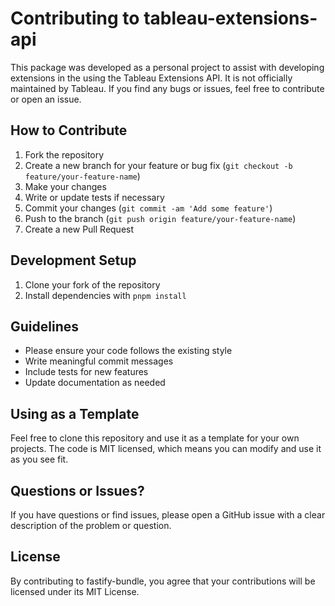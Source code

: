 # Contributing to tableau-extensions-api

This package was developed as a personal project to assist with developing extensions in the using the Tableau Extensions API. It is not officially maintained by Tableau. If you find any bugs or issues, feel free to contribute or open an issue.

## How to Contribute

1. Fork the repository
2. Create a new branch for your feature or bug fix (`git checkout -b feature/your-feature-name`)
3. Make your changes
4. Write or update tests if necessary
5. Commit your changes (`git commit -am 'Add some feature'`)
6. Push to the branch (`git push origin feature/your-feature-name`)
7. Create a new Pull Request

## Development Setup

1. Clone your fork of the repository
2. Install dependencies with `pnpm install`

## Guidelines

- Please ensure your code follows the existing style
- Write meaningful commit messages
- Include tests for new features
- Update documentation as needed

## Using as a Template

Feel free to clone this repository and use it as a template for your own projects. The code is MIT licensed, which means you can modify and use it as you see fit.

## Questions or Issues?

If you have questions or find issues, please open a GitHub issue with a clear description of the problem or question.

## License

By contributing to fastify-bundle, you agree that your contributions will be licensed under its MIT License.
